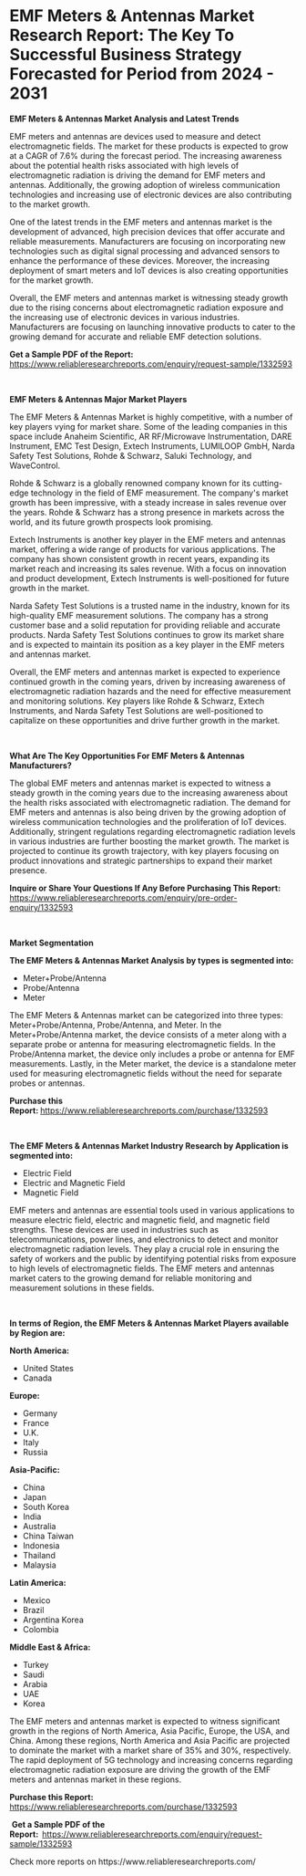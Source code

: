 <p><h1>EMF Meters & Antennas Market Research Report: The Key To Successful Business Strategy Forecasted for Period from 2024 - 2031</h1></p><p><strong>EMF Meters & Antennas Market Analysis and Latest Trends</strong></p>
<p><p>EMF meters and antennas are devices used to measure and detect electromagnetic fields. The market for these products is expected to grow at a CAGR of 7.6% during the forecast period. The increasing awareness about the potential health risks associated with high levels of electromagnetic radiation is driving the demand for EMF meters and antennas. Additionally, the growing adoption of wireless communication technologies and increasing use of electronic devices are also contributing to the market growth.</p><p>One of the latest trends in the EMF meters and antennas market is the development of advanced, high precision devices that offer accurate and reliable measurements. Manufacturers are focusing on incorporating new technologies such as digital signal processing and advanced sensors to enhance the performance of these devices. Moreover, the increasing deployment of smart meters and IoT devices is also creating opportunities for the market growth.</p><p>Overall, the EMF meters and antennas market is witnessing steady growth due to the rising concerns about electromagnetic radiation exposure and the increasing use of electronic devices in various industries. Manufacturers are focusing on launching innovative products to cater to the growing demand for accurate and reliable EMF detection solutions.</p></p>
<p><strong>Get a Sample PDF of the Report:&nbsp;</strong> <a href="https://www.reliableresearchreports.com/enquiry/request-sample/1332593">https://www.reliableresearchreports.com/enquiry/request-sample/1332593</a></p>
<p>&nbsp;</p>
<p><strong>EMF Meters & Antennas Major Market Players</strong></p>
<p><p>The EMF Meters & Antennas Market is highly competitive, with a number of key players vying for market share. Some of the leading companies in this space include Anaheim Scientific, AR RF/Microwave Instrumentation, DARE Instrument, EMC Test Design, Extech Instruments, LUMILOOP GmbH, Narda Safety Test Solutions, Rohde & Schwarz, Saluki Technology, and WaveControl.</p><p>Rohde & Schwarz is a globally renowned company known for its cutting-edge technology in the field of EMF measurement. The company's market growth has been impressive, with a steady increase in sales revenue over the years. Rohde & Schwarz has a strong presence in markets across the world, and its future growth prospects look promising.</p><p>Extech Instruments is another key player in the EMF meters and antennas market, offering a wide range of products for various applications. The company has shown consistent growth in recent years, expanding its market reach and increasing its sales revenue. With a focus on innovation and product development, Extech Instruments is well-positioned for future growth in the market.</p><p>Narda Safety Test Solutions is a trusted name in the industry, known for its high-quality EMF measurement solutions. The company has a strong customer base and a solid reputation for providing reliable and accurate products. Narda Safety Test Solutions continues to grow its market share and is expected to maintain its position as a key player in the EMF meters and antennas market.</p><p>Overall, the EMF meters and antennas market is expected to experience continued growth in the coming years, driven by increasing awareness of electromagnetic radiation hazards and the need for effective measurement and monitoring solutions. Key players like Rohde & Schwarz, Extech Instruments, and Narda Safety Test Solutions are well-positioned to capitalize on these opportunities and drive further growth in the market.</p></p>
<p>&nbsp;</p>
<p><strong>What Are The Key Opportunities For EMF Meters & Antennas Manufacturers?</strong></p>
<p><p>The global EMF meters and antennas market is expected to witness a steady growth in the coming years due to the increasing awareness about the health risks associated with electromagnetic radiation. The demand for EMF meters and antennas is also being driven by the growing adoption of wireless communication technologies and the proliferation of IoT devices. Additionally, stringent regulations regarding electromagnetic radiation levels in various industries are further boosting the market growth. The market is projected to continue its growth trajectory, with key players focusing on product innovations and strategic partnerships to expand their market presence.</p></p>
<p><strong>Inquire or Share Your Questions If Any Before Purchasing This Report:</strong> <a href="https://www.reliableresearchreports.com/enquiry/pre-order-enquiry/1332593">https://www.reliableresearchreports.com/enquiry/pre-order-enquiry/1332593</a></p>
<p>&nbsp;</p>
<p><strong>Market Segmentation</strong></p>
<p><strong>The EMF Meters & Antennas Market Analysis by types is segmented into:</strong></p>
<p><ul><li>Meter+Probe/Antenna</li><li>Probe/Antenna</li><li>Meter</li></ul></p>
<p><p>The EMF Meters & Antennas market can be categorized into three types: Meter+Probe/Antenna, Probe/Antenna, and Meter. In the Meter+Probe/Antenna market, the device consists of a meter along with a separate probe or antenna for measuring electromagnetic fields. In the Probe/Antenna market, the device only includes a probe or antenna for EMF measurements. Lastly, in the Meter market, the device is a standalone meter used for measuring electromagnetic fields without the need for separate probes or antennas.</p></p>
<p><strong>Purchase this Report:&nbsp;</strong><a href="https://www.reliableresearchreports.com/purchase/1332593">https://www.reliableresearchreports.com/purchase/1332593</a></p>
<p>&nbsp;</p>
<p><strong>The EMF Meters & Antennas Market Industry Research by Application is segmented into:</strong></p>
<p><ul><li>Electric Field</li><li>Electric and Magnetic Field</li><li>Magnetic Field</li></ul></p>
<p><p>EMF meters and antennas are essential tools used in various applications to measure electric field, electric and magnetic field, and magnetic field strengths. These devices are used in industries such as telecommunications, power lines, and electronics to detect and monitor electromagnetic radiation levels. They play a crucial role in ensuring the safety of workers and the public by identifying potential risks from exposure to high levels of electromagnetic fields. The EMF meters and antennas market caters to the growing demand for reliable monitoring and measurement solutions in these fields.</p></p>
<p>&nbsp;</p>
<p><strong>In terms of Region, the EMF Meters & Antennas Market Players available by Region are:</strong></p>
<p>
    <p> <strong> North America: </strong>
        <ul>
            <li>United States</li>
            <li>Canada</li>
        </ul>
        </p> 
    <p> <strong> Europe: </strong>
        <ul>
            <li>Germany</li>
            <li>France</li>
            <li>U.K.</li>
            <li>Italy</li>
            <li>Russia</li>
        </ul>
        </p> 
    <p> <strong> Asia-Pacific: </strong>
        <ul>
            <li>China</li>
            <li>Japan</li>
            <li>South Korea</li>
            <li>India</li>
            <li>Australia</li>
            <li>China Taiwan</li>
            <li>Indonesia</li>
            <li>Thailand</li>
            <li>Malaysia</li>
        </ul>
        </p> 
    <p> <strong> Latin America: </strong>
        <ul>
            <li>Mexico</li>
            <li>Brazil</li>
            <li>Argentina Korea</li>
            <li>Colombia</li>
        </ul>
        </p> 
    <p> <strong> Middle East & Africa: </strong>
        <ul>
            <li>Turkey</li>
            <li>Saudi</li>
            <li>Arabia</li>
            <li>UAE</li>
            <li>Korea</li>
        </ul>
    </p>
    </p>
<p><p>The EMF meters and antennas market is expected to witness significant growth in the regions of North America, Asia Pacific, Europe, the USA, and China. Among these regions, North America and Asia Pacific are projected to dominate the market with a market share of 35% and 30%, respectively. The rapid deployment of 5G technology and increasing concerns regarding electromagnetic radiation exposure are driving the growth of the EMF meters and antennas market in these regions.</p></p>
<p><strong>Purchase this Report: </strong><a href="https://www.reliableresearchreports.com/purchase/1332593">https://www.reliableresearchreports.com/purchase/1332593</a></p>
<p>&nbsp;<strong>Get a Sample PDF of the Report:&nbsp;&nbsp;</strong><a href="https://www.reliableresearchreports.com/enquiry/request-sample/1332593">https://www.reliableresearchreports.com/enquiry/request-sample/1332593</a></p>
<p><strong></strong></p>
<p>Check more reports on https://www.reliableresearchreports.com/</p>